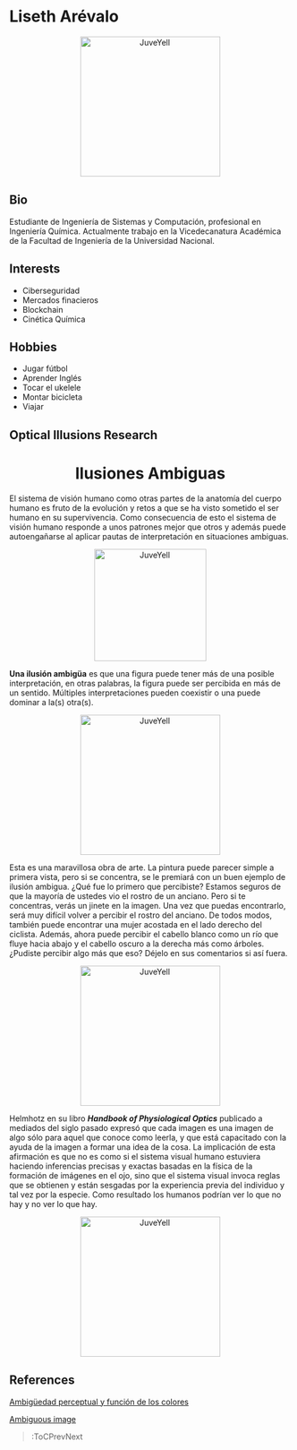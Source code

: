 # Liseth Arévalo

<div>
<p style = 'text-align:center;'>
<img src="https://i.ibb.co/QbV64MR/fotoperfil.jpg" alt="JuveYell" width="250px">
</p>
</div>

## Bio

Estudiante de Ingeniería de Sistemas y Computación, profesional en Ingeniería Química. Actualmente trabajo en la Vicedecanatura Académica de la Facultad de Ingeniería de la Universidad Nacional. 

## Interests

- Ciberseguridad
- Mercados finacieros
- Blockchain
- Cinética Química 

## Hobbies

- Jugar fútbol
- Aprender Inglés
- Tocar el ukelele
- Montar bicicleta
- Viajar

## Optical Illusions Research
<h1 style = 'text-align:center'> Ilusiones Ambiguas </h1> 

El sistema de visión humano como otras partes de la anatomía del cuerpo humano es fruto de la evolución y retos a que se ha visto sometido el ser humano en su supervivencia. Como consecuencia de esto el sistema de visión humano responde a unos patrones mejor que otros y además puede autoengañarse al aplicar pautas de interpretación en situaciones ambiguas.

<div>
<p style = 'text-align:center;'>
<img src="https://lh3.googleusercontent.com/proxy/0Kl8dsfD8ljktOUQKqrimISqXDFHRKxxUQWhflX2eK_fF7nb7TjldX_gkvPZVwSmRYR4uWPzKkcSlCOTZVGhg3KWJijsDj3-yZZITQ" alt="JuveYell" width="200px">
</p>
</div>

**Una ilusión ambigüa** es que una figura puede tener más de una posible interpretación, en otras palabras, la figura puede ser percibida en más de un sentido. Múltiples interpretaciones pueden coexistir o una puede dominar a la(s) otra(s).

<div>
<p style = 'text-align:center;'>
<img src="https://1.bp.blogspot.com/-xjFDwB93JJ4/U_yXrd16rjI/AAAAAAAAD8c/eEeeeEeAjLw/s1600/enigmatic-painting-ambiguous-optical-illusions.jpg" alt="JuveYell" width="250px">
</p>
</div>

Esta es una maravillosa obra de arte. La pintura puede parecer simple a primera vista, pero si se concentra, se le premiará con un buen ejemplo de ilusión ambigua. ¿Qué fue lo primero que percibiste? Estamos seguros de que la mayoría de ustedes vio el rostro de un anciano. Pero si te concentras, verás un jinete en la imagen. Una vez que puedas encontrarlo, será muy difícil volver a percibir el rostro del anciano. De todos modos, también puede encontrar una mujer acostada en el lado derecho del ciclista. Además, ahora puede percibir el cabello blanco como un río que fluye hacia abajo y el cabello oscuro a la derecha más como árboles. ¿Pudiste percibir algo más que eso? Déjelo en sus comentarios si así fuera.

<div>
<p style = 'text-align:center;'>
<img src="http://www.newopticalillusions.com/wp-content/uploads/2017/06/Ambiguous-Illusion-Of-Nature-View.jpg" alt="JuveYell" width="250px">
</p>
</div>

Helmhotz en su libro ***Handbook of Physiological Optics*** publicado a mediados del siglo pasado expresó que cada imagen es una imagen de algo sólo para aquel que conoce como leerla, y que está capacitado con la ayuda de la imagen a formar una idea de la cosa. La implicación de esta afirmación es que no es como si el sistema visual humano estuviera haciendo inferencias precisas y exactas basadas en la física de la formación de imágenes en el ojo, sino que el sistema visual invoca reglas que se obtienen y están sesgadas por la experiencia previa del individuo y tal vez por la especie. Como resultado los humanos podrían ver lo que no hay y no ver lo que hay. 

<div>
<p style = 'text-align:center;'>
<img src="https://lh3.googleusercontent.com/proxy/Mm54eYJnCIA4zCeC1OQKaoYiHytOWdNMgEah6Thv6jKsGd4eMkRQ_TI7zeFJ1CDBMhX06lgh-8bMwnmHgiGwtlBSKS9L" alt="JuveYell" width="250px">
</p>
</div>

## References

[Ambigüedad perceptual y función de los colores ](http://recursostic.educacion.es/descartes/web/materiales_profesor/Tutorial/pdfs/clase25(v4).pdf)

[Ambiguous image](https://en.wikipedia.org/wiki/Ambiguous_image)

> :ToCPrevNext